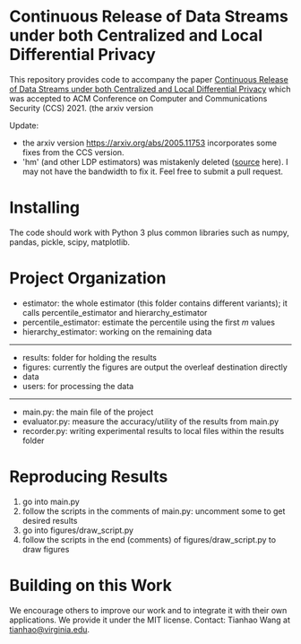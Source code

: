 
   
Continuous Release of Data Streams under both Centralized and Local Differential Privacy
=====

This repository provides code to accompany the paper [Continuous Release of Data Streams under both Centralized and Local Differential Privacy](https://dl.acm.org/doi/pdf/10.1145/3460120.3484750) which was accepted to ACM Conference on Computer and Communications Security (CCS) 2021. (the arxiv version 

Update: 

- the arxiv version https://arxiv.org/abs/2005.11753 incorporates some fixes from the CCS version.
- 'hm' (and other LDP estimators) was mistakenly deleted ([source](https://github.com/dp-cont/dp-cont/blob/5a0e1d6f833ae5527c30f4df49f720667c9cad63/range_estimator/hm.py) here). I may not have the bandwidth to fix it. Feel free to submit a pull request.


Installing
=====

The code should work with Python 3 plus common libraries such as numpy, pandas, pickle, scipy, matplotlib.  

Project Organization
=====

- estimator: the whole estimator (this folder contains different variants); it calls percentile_estimator and hierarchy_estimator 
- percentile_estimator: estimate the percentile using the first $m$ values
- hierarchy_estimator: working on the remaining data  
***
- results: folder for holding the results
- figures: currently the figures are output the overleaf destination directly
- data
- users: for processing the data
***
- main.py: the main file of the project
- evaluator.py: measure the accuracy/utility of the results from main.py  
- recorder.py: writing experimental results to local files within the results folder 

Reproducing Results
=====

1. go into main.py
2. follow the scripts in the comments of main.py: uncomment some to get desired results
3. go into figures/draw_script.py
4. follow the scripts in the end (comments) of figures/draw_script.py to draw figures


Building on this Work
=====

We encourage others to improve our work and to integrate it with their own applications. We provide it under the MIT license.  Contact: Tianhao Wang at tianhao@virginia.edu.


